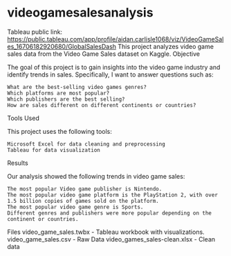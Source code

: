 # videogamesalesanalysis
Tableau public link: https://public.tableau.com/app/profile/aidan.carlisle1068/viz/VideoGameSales_16706182920680/GlobalSalesDash
This project analyzes video game sales data from the Video Game Sales dataset on Kaggle.
Objective

The goal of this project is to gain insights into the video game industry and identify trends in sales. Specifically, I want to answer questions such as:

    What are the best-selling video games genres?
    Which platforms are most popular?
    Which publishers are the best selling?
    How are sales different on different continents or countries?

Tools Used

This project uses the following tools:

    Microsoft Excel for data cleaning and preprocessing
    Tableau for data visualization

Results

Our analysis showed the following trends in video game sales:

    The most popular Video game publisher is Nintendo.
    The most popular video game platform is the PlayStation 2, with over 1.5 billion copies of games sold on the platform.
    The most popular video game genre is Sports.
    Different genres and publishers were more popular depending on the continent or countries.
    
Files
    video_game_sales.twbx - Tableau workbook with visualizations.
    video_game_sales.csv - Raw Data
    video_games_sales-clean.xlsx - Clean data
